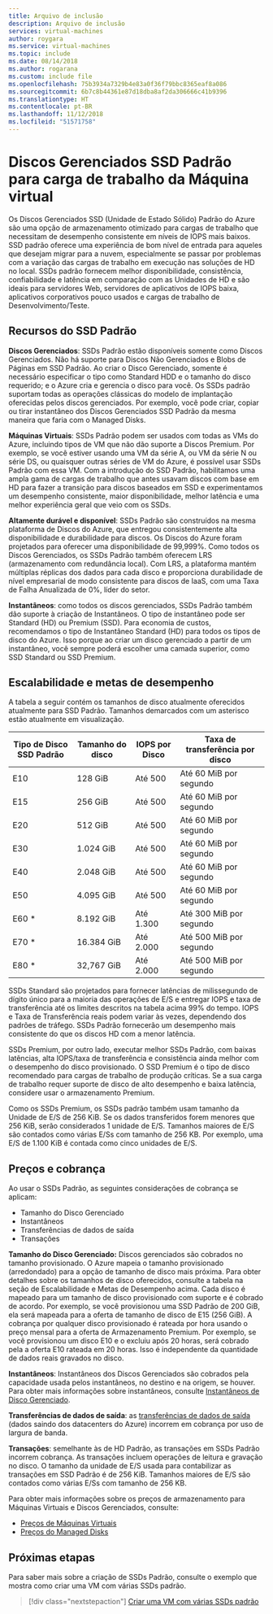```yaml
---
title: Arquivo de inclusão
description: Arquivo de inclusão
services: virtual-machines
author: roygara
ms.service: virtual-machines
ms.topic: include
ms.date: 08/14/2018
ms.author: rogarana
ms.custom: include file
ms.openlocfilehash: 75b3934a7329b4e83a0f36f79bbc8365eaf8a086
ms.sourcegitcommit: 6b7c8b44361e87d18dba8af2da306666c41b9396
ms.translationtype: HT
ms.contentlocale: pt-BR
ms.lasthandoff: 11/12/2018
ms.locfileid: "51571758"
---
```

# <a name="standard-ssd-managed-disks-for-azure-virtual-machine-workloads"></a>Discos Gerenciados SSD Padrão para carga de trabalho da Máquina virtual

Os Discos Gerenciados SSD (Unidade de Estado Sólido) Padrão do Azure são uma opção de armazenamento otimizado para cargas de trabalho que necessitam de desempenho consistente em níveis de IOPS mais baixos. SSD padrão oferece uma experiência de bom nível de entrada para aqueles que desejam migrar para a nuvem, especialmente se passar por problemas com a variação das cargas de trabalho em execução nas soluções de HD no local. SSDs padrão fornecem melhor disponibilidade, consistência, confiabilidade e latência em comparação com as Unidades de HD e são ideais para servidores Web, servidores de aplicativos de IOPS baixa, aplicativos corporativos pouco usados e cargas de trabalho de Desenvolvimento/Teste.

## <a name="standard-ssd-features"></a>Recursos do SSD Padrão

**Discos Gerenciados**: SSDs Padrão estão disponíveis somente como Discos Gerenciados. Não há suporte para Discos Não Gerenciados e Blobs de Páginas em SSD Padrão. Ao criar o Disco Gerenciado, somente é necessário especificar o tipo como Standard HDD e o tamanho do disco requerido; e o Azure cria e gerencia o disco para você.
Os SSDs padrão suportam todas as operações clássicas do modelo de implantação oferecidas pelos discos gerenciados. Por exemplo, você pode criar, copiar ou tirar instantâneo dos Discos Gerenciados SSD Padrão da mesma maneira que faria com o Managed Disks.

**Máquinas Virtuais**: SSDs Padrão podem ser usados com todas as VMs do Azure, incluindo tipos de VM que não dão suporte a Discos Premium. Por exemplo, se você estiver usando uma VM da série A, ou VM da série N ou série DS, ou quaisquer outras séries de VM do Azure, é possível usar SSDs Padrão com essa VM. Com a introdução do SSD Padrão, habilitamos uma ampla gama de cargas de trabalho que antes usavam discos com base em HD para fazer a transição para discos baseados em SSD e experimentamos um desempenho consistente, maior disponibilidade, melhor latência e uma melhor experiência geral que veio com os SSDs.

**Altamente durável e disponível**: SSDs Padrão são construídos na mesma plataforma de Discos do Azure, que entregou consistentemente alta disponibilidade e durabilidade para discos. Os Discos do Azure foram projetados para oferecer uma disponibilidade de 99,999%. Como todos os Discos Gerenciados, os SSDs Padrão também oferecem LRS (armazenamento com redundância local). Com LRS, a plataforma mantém múltiplas réplicas dos dados para cada disco e proporciona durabilidade de nível empresarial de modo consistente para discos de IaaS, com uma Taxa de Falha Anualizada de 0%, líder do setor.

**Instantâneos**: como todos os discos gerenciados, SSDs Padrão também dão suporte à criação de Instantâneos. O tipo de instantâneo pode ser Standard (HD) ou Premium (SSD). Para economia de custos, recomendamos o tipo de Instantâneo Standard (HD) para todos os tipos de disco do Azure. Isso porque ao criar um disco gerenciado a partir de um instantâneo, você sempre poderá escolher uma camada superior, como SSD Standard ou SSD Premium.

## <a name="scalability-and-performance-targets"></a>Escalabilidade e metas de desempenho

A tabela a seguir contém os tamanhos de disco atualmente oferecidos atualmente para SSD Padrão. Tamanhos demarcados com um asterisco estão atualmente em visualização.

|Tipo de Disco SSD Padrão  |Tamanho do disco  |IOPS por Disco  |Taxa de transferência por disco  |
|---------|---------|---------|---------|
|E10     |128 GiB         |Até 500         |Até 60 MiB por segundo         |
|E15     |256 GiB         |Até 500         |Até 60 MiB por segundo         |
|E20     |512 GiB         |Até 500         |Até 60 MiB por segundo         |
|E30     |1.024 GiB       |Até 500         |Até 60 MiB por segundo         |
|E40     |2.048 GiB       |Até 500         |Até 60 MiB por segundo         |
|E50     |4.095 GiB       |Até 500         |Até 60 MiB por segundo         |
|E60 *     |8.192 GiB       |Até 1.300       |Até 300 MiB por segundo        |
|E70 *    |16.384 GiB      |Até 2.000       |Até 500 MiB por segundo        |
|E80 *    |32,767 GiB      |Até 2.000       |Até 500 MiB por segundo        |

SSDs Standard são projetados para fornecer latências de milissegundo de dígito único para a maioria das operações de E/S e entregar IOPS e taxa de transferência até os limites descritos na tabela acima 99% do tempo. IOPS e Taxa de Transferência reais podem variar às vezes, dependendo dos padrões de tráfego. SSDs Padrão fornecerão um desempenho mais consistente do que os discos HD com a menor latência.

SSDs Premium, por outro lado, executar melhor SSDs Padrão, com baixas latências, alta IOPS/taxa de transferência e consistência ainda melhor com o desempenho do disco provisionado. O SSD Premium é o tipo de disco recomendado para cargas de trabalho de produção críticas. Se a sua carga de trabalho requer suporte de disco de alto desempenho e baixa latência, considere usar o armazenamento Premium.

Como os SSDs Premium, os SSDs padrão também usam tamanho da Unidade de E/S de 256 KiB. Se os dados transferidos forem menores que 256 KiB, serão considerados 1 unidade de E/S. Tamanhos maiores de E/S são contados como várias E/Ss com tamanho de 256 KB. Por exemplo, uma E/S de 1.100 KiB é contada como cinco unidades de E/S.

## <a name="pricing-and-billing"></a>Preços e cobrança

Ao usar o SSDs Padrão, as seguintes considerações de cobrança se aplicam:

- Tamanho do Disco Gerenciado
- Instantâneos
- Transferências de dados de saída
- Transações

**Tamanho do Disco Gerenciado:** Discos gerenciados são cobrados no tamanho provisionado. O Azure mapeia o tamanho provisionado (arredondado) para a opção de tamanho de disco mais próxima. Para obter detalhes sobre os tamanhos de disco oferecidos, consulte a tabela na seção de Escalabilidade e Metas de Desempenho acima. Cada disco é mapeado para um tamanho de disco provisionado com suporte e é cobrado de acordo. Por exemplo, se você provisionou uma SSD Padrão de 200 GiB, ela será mapeada para a oferta de tamanho de disco de E15 (256 GiB). A cobrança por qualquer disco provisionado é rateada por hora usando o preço mensal para a oferta de Armazenamento Premium. Por exemplo, se você provisionou um disco E10 e o excluiu após 20 horas, será cobrado pela a oferta E10 rateada em 20 horas. Isso é independente da quantidade de dados reais gravados no disco.

**Instantâneos**: Instantâneos dos Discos Gerenciados são cobrados pela capacidade usada pelos instantâneos, no destino e na origem, se houver. Para obter mais informações sobre instantâneos, consulte [Instantâneos de Disco Gerenciado](https://docs.microsoft.com/azure/virtual-machines/windows/managed-disks-overview#managed-disk-snapshots).

**Transferências de dados de saída**: as [transferências de dados de saída](https://azure.microsoft.com/pricing/details/bandwidth/) (dados saindo dos datacenters do Azure) incorrem em cobrança por uso de largura de banda.

**Transações**: semelhante às de HD Padrão, as transações em SSDs Padrão incorrem cobrança. As transações incluem operações de leitura e gravação no disco. O tamanho da unidade de E/S usada para contabilizar as transações em SSD Padrão é de 256 KiB. Tamanhos maiores de E/S são contados como várias E/Ss com tamanho de 256 KB.

Para obter mais informações sobre os preços de armazenamento para Máquinas Virtuais e Discos Gerenciados, consulte:

- [Preços de Máquinas Virtuais](https://azure.microsoft.com/pricing/details/virtual-machines/linux/)
- [Preços do Managed Disks](https://azure.microsoft.com/pricing/details/managed-disks/)

## <a name="next-steps"></a>Próximas etapas

Para saber mais sobre a criação de SSDs Padrão, consulte o exemplo que mostra como criar uma VM com várias SSDs padrão.

> [!div class="nextstepaction"]
> [Criar uma VM com várias SSDs padrão](https://github.com/azure/azure-quickstart-templates/tree/master/101-vm-with-standardssd-disk/)
